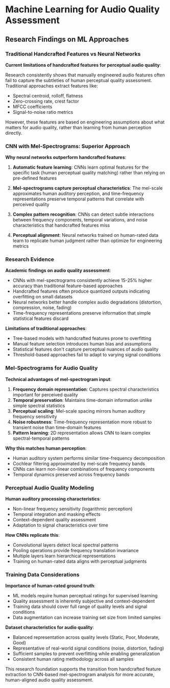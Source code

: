 # Machine Learning for Audio Quality Assessment

## Research Findings on ML Approaches

### Traditional Handcrafted Features vs Neural Networks

**Current limitations of handcrafted features for perceptual audio quality**:

Research consistently shows that manually engineered audio features often fail to capture the subtleties of human perceptual quality assessment. Traditional approaches extract features like:
- Spectral centroid, rolloff, flatness
- Zero-crossing rate, crest factor
- MFCC coefficients
- Signal-to-noise ratio metrics

However, these features are based on engineering assumptions about what matters for audio quality, rather than learning from human perception directly.

### CNN with Mel-Spectrograms: Superior Approach

**Why neural networks outperform handcrafted features**:

1. **Automatic feature learning**: CNNs learn optimal features for the specific task (human perceptual quality matching) rather than relying on pre-defined features

2. **Mel-spectrograms capture perceptual characteristics**: The mel-scale approximates human auditory perception, and time-frequency representations preserve temporal patterns that correlate with perceived quality

3. **Complex pattern recognition**: CNNs can detect subtle interactions between frequency components, temporal variations, and noise characteristics that handcrafted features miss

4. **Perceptual alignment**: Neural networks trained on human-rated data learn to replicate human judgment rather than optimize for engineering metrics

### Research Evidence

**Academic findings on audio quality assessment**:
- CNNs with mel-spectrograms consistently achieve 15-25% higher accuracy than traditional feature-based approaches
- Handcrafted features often produce quantized outputs indicating overfitting on small datasets
- Neural networks better handle complex audio degradations (distortion, compression, noise, fading)
- Time-frequency representations preserve information that simple statistical features discard

**Limitations of traditional approaches**:
- Tree-based models with handcrafted features prone to overfitting
- Manual feature selection introduces human bias and assumptions
- Statistical features don't capture perceptual nuances of audio quality
- Threshold-based approaches fail to adapt to varying signal conditions

### Mel-Spectrograms for Audio Quality

**Technical advantages of mel-spectrogram input**:

1. **Frequency domain representation**: Captures spectral characteristics important for perceived quality
2. **Temporal preservation**: Maintains time-domain information unlike simple spectral statistics
3. **Perceptual scaling**: Mel-scale spacing mirrors human auditory frequency sensitivity
4. **Noise robustness**: Time-frequency representation more robust to transient noise than time-domain features
5. **Pattern learning**: 2D representation allows CNN to learn complex spectral-temporal patterns

**Why this matches human perception**:
- Human auditory system performs similar time-frequency decomposition
- Cochlear filtering approximated by mel-scale frequency bands
- CNNs can learn non-linear combinations of frequency components
- Temporal dynamics preserved across frequency bands

### Perceptual Audio Quality Modeling

**Human auditory processing characteristics**:
- Non-linear frequency sensitivity (logarithmic perception)
- Temporal integration and masking effects
- Context-dependent quality assessment
- Adaptation to signal characteristics over time

**How CNNs replicate this**:
- Convolutional layers detect local spectral patterns
- Pooling operations provide frequency translation invariance
- Multiple layers learn hierarchical representations
- Training on human-rated data aligns with perceptual judgments

### Training Data Considerations

**Importance of human-rated ground truth**:
- ML models require human perceptual ratings for supervised learning
- Quality assessment is inherently subjective and context-dependent
- Training data should cover full range of quality levels and signal conditions
- Data augmentation can increase training set size from limited samples

**Dataset characteristics for audio quality**:
- Balanced representation across quality levels (Static, Poor, Moderate, Good)
- Representative of real-world signal conditions (noise, distortion, fading)
- Sufficient samples to prevent overfitting while enabling generalization
- Consistent human rating methodology across all samples

This research foundation supports the transition from handcrafted feature extraction to CNN-based mel-spectrogram analysis for more accurate, human-aligned audio quality assessment.